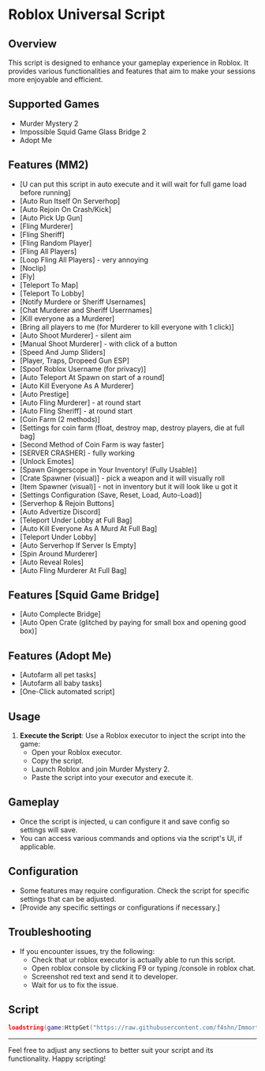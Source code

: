 # Roblox Universal Script

## Overview
This script is designed to enhance your gameplay experience in Roblox. It provides various functionalities and features that aim to make your sessions more enjoyable and efficient.

## Supported Games
- Murder Mystery 2
- Impossible Squid Game Glass Bridge 2
- Adopt Me

## Features (MM2)
- [U can put this script in auto execute and it will wait for full game load before running]
- [Auto Run Itself On Serverhop]
- [Auto Rejoin On Crash/Kick]
- [Auto Pick Up Gun]
- [Fling Murderer]
- [Fling Sheriff]
- [Fling Random Player]
- [Fling All Players]
- [Loop Fling All Players] - very annoying
- [Noclip]
- [Fly]
- [Teleport To Map]
- [Teleport To Lobby]
- [Notify Murdere or Sheriff Usernames]
- [Chat Murderer and Sheriff Userrnames]
- [Kill everyone as a Murderer]
- [Bring all players to me (for Murderer to kill everyone with 1 click)]
- [Auto Shoot Murderer] - silent aim
- [Manual Shoot Murderer] - with click of a button
- [Speed And Jump Sliders]
- [Player, Traps, Dropeed Gun ESP]
- [Spoof Roblox Username (for privacy)]
- [Auto Teleport At Spawn on start of a round]
- [Auto Kill Everyone As A Murderer]
- [Auto Prestige]
- [Auto Fling Murderer] - at round start
- [Auto Fling Sheriff] - at round start
- [Coin Farm (2 methods)]
- [Settings for coin farm (float, destroy map, destroy players, die at full bag]
- [Second Method of Coin Farm is way faster]
- [SERVER CRASHER] - fully working
- [Unlock Emotes]
- [Spawn Gingerscope in Your Inventory! (Fully Usable)]
- [Crate Spawner (visual)] - pick a weapon and it will visually roll
- [Item Spawner (visual)] - not in inventory but it will look like u got it
- [Settings Configuration (Save, Reset, Load, Auto-Load)]
- [Serverhop & Rejoin Buttons]
- [Auto Advertize Discord]
- [Teleport Under Lobby at Full Bag]
- [Auto Kill Everyone As A Murd At Full Bag]
- [Teleport Under Lobby]
- [Auto Serverhop If Server Is Empty]
- [Spin Around Murderer]
- [Auto Reveal Roles]
- [Auto Fling Murderer At Full Bag]
  
## Features [Squid Game Bridge]
- [Auto Complecte Bridge]
- [Auto Open Crate (glitched by paying for small box and opening good box)]

## Features (Adopt Me)
- [Autofarm all pet tasks]
- [Autofarm all baby tasks]
- [One-Click automated script]
  
## Usage
1. **Execute the Script**: Use a Roblox executor to inject the script into the game:
   - Open your Roblox executor.
   - Copy the script.
   - Launch Roblox and join Murder Mystery 2.
   - Paste the script into your executor and execute it.

## Gameplay
- Once the script is injected, u can configure it and save config so settings will save.
- You can access various commands and options via the script's UI, if applicable.

## Configuration
- Some features may require configuration. Check the script for specific settings that can be adjusted.
- [Provide any specific settings or configurations if necessary.]

## Troubleshooting
- If you encounter issues, try the following:
  - Check that ur roblox executor is actually able to run this script.
  - Open roblox console by clicking F9 or typing /console in roblox chat.
  - Screenshot red text and send it to developer.
  - Wait for us to fix the issue.

## Script
```lua
loadstring(game:HttpGet("https://raw.githubusercontent.com/f4shn/ImmortalHub/refs/heads/main/loader.lua", true))("discord.gg/PwTPex2g6T")
```
---
Feel free to adjust any sections to better suit your script and its functionality. Happy scripting!

